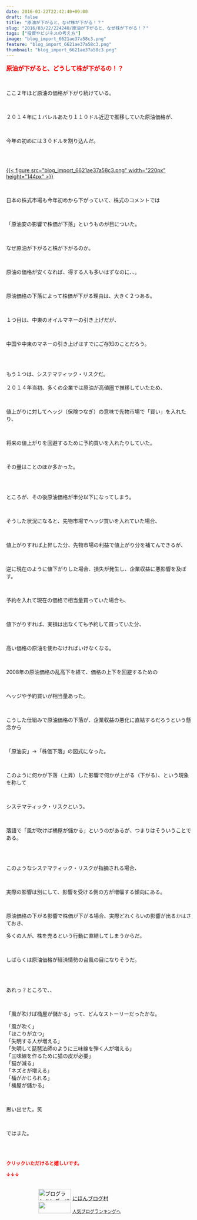 ```yaml
---
date: 2016-03-22T22:42:40+09:00
draft: false
title: "原油が下がると、なぜ株が下がる！？"
slug: "2016/03/22/224240/原油が下がると、なぜ株が下がる！？"
tags: ["投資やビジネスの考え方"]
image: "blog_import_6621ae37a58c3.png"
feature: "blog_import_6621ae37a58c3.png"
thumbnail: "blog_import_6621ae37a58c3.png"
---
```

<p><font color="#ff0000" size="3"><strong>原油が下がると、どうして株が下がるの！？</strong></font></p><br/><p>ここ２年ほど原油の価格が下がり続けている。</p><br/><p>２０１４年に１バレルあたり１１０ドル近辺で推移していた原油価格が、</p><br/><p>今年の初めには３０ドルを割り込んだ。</p><br/><p><br/><a href="blog_import_6621ae393b09d.png">{{< figure src="blog_import_6621ae37a58c3.png" width="220px" height="144px" >}}</a> <br/></p><br/><p>日本の株式市場も今年初めから下がっていて、株式のコメントでは</p><br/><p>「原油安の影響で株価が下落」というものが目についた。</p><br/><p>なぜ原油が下がると株が下がるのか。</p><br/><p>原油の価格が安くなれば、得する人も多いはずなのに、、。</p><p><br/></p><p>原油価格の下落によって株価が下がる理由は、大きく２つある。</p><br/><p>１つ目は、中東のオイルマネーの引き上げだが、</p><br/><p>中国や中東のマネーの引き上げはすでにご存知のことだろう。</p><br/><p><br/>もう１つは、システマティック・リスクだ。<br/><br/>２０１４年当初、多くの企業では原油が高値圏で推移していたため、</p><br/><p>値上がりに対してヘッジ（保険つなぎ）の意味で先物市場で「買い」を入れたり、</p><br/><p>将来の値上がりを回避するために予約買いを入れたりしていた。</p><br/><p>その量はことのほか多かった。</p><br/><p><br/>ところが、その後原油価格が半分以下になってしまう。</p><br/><p>そうした状況になると、先物市場でヘッジ買いを入れていた場合、</p><br/><p>値上がりすれば上昇した分、先物市場の利益で値上がり分を補てんできるが、</p><br/><p>逆に現在のように値下がりした場合、損失が発生し、企業収益に悪影響を及ぼす。</p><br/><p>予約を入れて現在の価格で相当量買っていた場合も、</p><br/><p>値下がりすれば、実損は出なくても予約して買っていた分、</p><br/><p>高い価格の原油を使わなければいけなくなる。</p><br/><p>2008年の原油価格の乱高下を経て、価格の上下を回避するための</p><br/><p>ヘッジや予約買いが相当量あった。</p><br/><p>こうした仕組みで原油価格の下落が、企業収益の悪化に直結するだろうという懸念から</p><br/><p>「原油安」→「株価下落」の図式になった。</p><br/><p>このように何かが下落（上昇）した影響で何かが上がる（下がる）、という現象を称して</p><br/><p>システマティック・リスクという。</p><br/><p>落語で「風が吹けば桶屋が儲かる」というのがあるが、つまりはそういうことである。</p><br/><p><br/>このようなシステマティック・リスクが指摘される場合、</p><br/><p>実際の影響は別にして、影響を受ける側の方が増幅する傾向にある。</p><br/><p>原油価格の下がる影響で株価が下がる場合、実際どれくらいの影響が出るかはさておき、<br/></p><p>多くの人が、株を売るという行動に直結してしまうからだ。</p><br/><p>しばらくは原油価格が経済情勢の台風の目になりそうだ。</p><br/><br/><p>あれっ？ところで、、</p><br/><p>「風が吹けば桶屋が儲かる」って、どんなストーリーだったかな。</p><p>「風が吹く」<br/>「ほこりが立つ」<br/>「失明する人が増える」<br/>「失明して琵琶法師のように三味線を弾く人が増える」<br/>「三味線を作るために猫の皮が必要」<br/>「猫が減る」<br/>「ネズミが増える」<br/>「桶がかじられる」<br/>「桶屋が儲かる」</p><br/><p>思い出せた。笑</p><br/><p>ではまた。</p><br/><br/><p><font color="#ff0000" size="2"><strong>クリックいただけると嬉しいです。<br/></strong></font></p><p><font color="#ff0000" size="2"><strong>↓↓↓</strong></font></p><p><br/><a href="ranking.html" target="_blank"><img border="0" alt="ブログランキング・にほんブログ村へ" src="data:image/svg+xml;charset=utf-8,%3Csvg%20xmlns%3D%22http%3A%2F%2Fwww.w3.org%2F2000%2Fsvg%22%20title%3D%22Placeholder%20for%20Images%22%20role%3D%22presentation%22%20viewBox%3D%220%200%2088%2031%22%20%2F%3E" width="88" height="31" data-src="https://img-proxy.blog-video.jp/images?url=http%3A%2F%2Fwww.blogmura.com%2Fimg%2Fwww88_31.gif" style="aspect-ratio: auto 88 / 31;"/><noscript><img border="0" alt="ブログランキング・にほんブログ村へ" src="https://img-proxy.blog-video.jp/images?url=http%3A%2F%2Fwww.blogmura.com%2Fimg%2Fwww88_31.gif" width="88" height="31"></noscript></a> <a href="ranking.html" target="_blank">にほんブログ村</a> <br/><a title="人気ブログランキングへ" href="link.php?1804582"><img border="0" src="data:image/svg+xml;charset=utf-8,%3Csvg%20xmlns%3D%22http%3A%2F%2Fwww.w3.org%2F2000%2Fsvg%22%20title%3D%22Placeholder%20for%20Images%22%20role%3D%22presentation%22%20viewBox%3D%220%200%2088%2031%22%20%2F%3E" width="88" height="31" data-src="https://blog.with2.net/img/banner/banner_22.gif" style="aspect-ratio: auto 88 / 31;"/><noscript><img border="0" src="https://blog.with2.net/img/banner/banner_22.gif" width="88" height="31"></noscript></a> <a style="FONT-SIZE: 12px" href="link.php?1804582">人気ブログランキングへ</a> </p>

